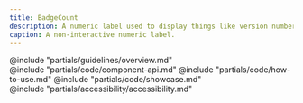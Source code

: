 ```yaml
---
title: BadgeCount
description: A numeric label used to display things like version number or collection enumerations.
caption: A non-interactive numeric label.
---
```


<section data-tab="Guidelines">
  @include "partials/guidelines/overview.md"
</section>

<section data-tab="Code">
  @include "partials/code/component-api.md"
  @include "partials/code/how-to-use.md"
  @include "partials/code/showcase.md"
</section>

<section data-tab="Accessibility">
  @include "partials/accessibility/accessibility.md"
</section>

